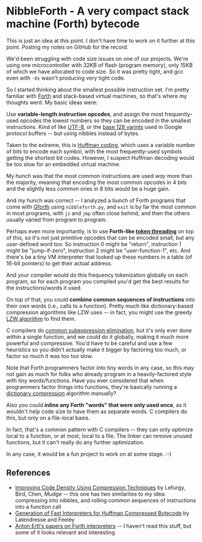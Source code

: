 NibbleForth - A very compact stack machine (Forth) bytecode
===========================================================

This is just an idea at this point. I don't have time to work on it further at
this point. Posting my notes on GitHub for the record.

We'd been struggling with code size issues on one of our projects. We're using
one microcontroller with 32KB of flash (program memory), only 15KB of which we
have allocated to code size. So it was pretty tight, and gcc even with `-Os`
wasn't producing very tight code.

So I started thinking about the smallest possible instruction set. I'm pretty
familiar with
[Forth](http://en.wikipedia.org/wiki/Forth_%28programming_language%29) and
stack-based virtual machines, so that's where my thoughts went. My basic
ideas were:

Use **variable-length instruction opcodes**, and assign the most frequently-used
opcodes the lowest numbers so they can be encoded in the smallest
instructions. Kind of like
[UTF-8](http://en.wikipedia.org/wiki/UTF-8#Description), or the [base 128
varints](https://developers.google.com/protocol-buffers/docs/encoding#varints)
used in Google protocol buffers -- but using nibbles instead of bytes.

Taken to the extreme, this is [Huffman
coding](http://en.wikipedia.org/wiki/Huffman_coding), which uses a variable
number of *bits* to encode each symbol, with the most frequently-used symbols
getting the shortest bit codes. However, I suspect Huffman decoding would be
too slow for an embedded virtual machine.

My hunch was that the most common instructions are used *way* more than the
majority, meaning that encoding the most common opcodes in 4 bits and the
slightly less common ones in 8 bits would be a huge gain.

And my hunch was correct -- I analyzed a bunch of Forth programs that come
with [Gforth](http://bernd-paysan.de/gforth.html) using `nibbleforth.py`, and
`exit` is by far the most common in most programs, with `jz` and `jmp` often
close behind, and then the others usually varied from program to program.

Perhaps even more importantly, is to use **Forth-like [token
threading](http://en.wikipedia.org/wiki/Threaded_code#Token_threading)** on top
of this, so it's not just primitive opcodes that can be encoded small, but any
user-defined word too. So instruction 0 might be "return", instruction 1 might
be "jump-if-zero", instruction 2 might be "user-function-1", etc. And there's
be a tiny VM interpreter that looked up these numbers in a table (of 16-bit
pointers) to get their actual address.

And your compiler would do this frequency tokenization globally on each
program, so for each program you compiled you'd get the best results for the
instructions/words it used.

On top of that, you could **combine common sequences of instructions** into
their own words (i.e., calls to a function). Pretty much like dictionary-based
compression algorithms like LZW uses -- in fact, you might use the greedy [LZW
algorithm](http://en.wikipedia.org/wiki/LZW) to find them.

C compilers do [common subexpression
elimination](http://en.wikipedia.org/wiki/Common_subexpression_elimination),
but it's only ever done within a single function, and we could do it globally,
making it much more powerful and compressive. You'd have to be careful and use
a few heuristics so you didn't actually make it bigger by factoring too much,
or factor so much it was too too slow.

Note that Forth programmers factor into tiny words in any case, so this may
not gain as much for folks who already program in a heavily-factored style
with tiny words/functions. Have you ever considered that when programmers
factor things into functions, they're basically running a [dictionary
compression](http://en.wikipedia.org/wiki/Dictionary_coder) algorithm
manually?

Also you could **inline any Forth "words" that were only used once**, as it
wouldn't help code size to have them as separate words. C compilers do this,
but only on a file-local basis.

In fact, that's a common pattern with C compilers -- they can only optimize
local to a function, or at most, local to a file. The linker can remove unused
functions, but it can't really do any further optimization.

In any case, it would be a fun project to work on at some stage. :-)

References
----------

* [Improving Code Density Using Compression Techniques](http://researcher.watson.ibm.com/researcher/files/us-lefurgy/micro30.net.compress.pdf)
by Lefurgy, Bird, Chen, Mudge -- this one has two similarites to my idea:
compressing into nibbles, and rolling common sequences of instructions into a
function call
* [Generation of Fast Interpreters for Huffman Compressed Bytecode](http://citeseerx.ist.psu.edu/viewdoc/download?doi=10.1.1.156.2546&rep=rep1&type=pdf)
by Latendresse and Feeley
* [Anton Ertl's papers on Forth interpreters](http://www.complang.tuwien.ac.at/projects/interpreters.html)
-- I haven't read this stuff, but some of it looks relevant and interesting
